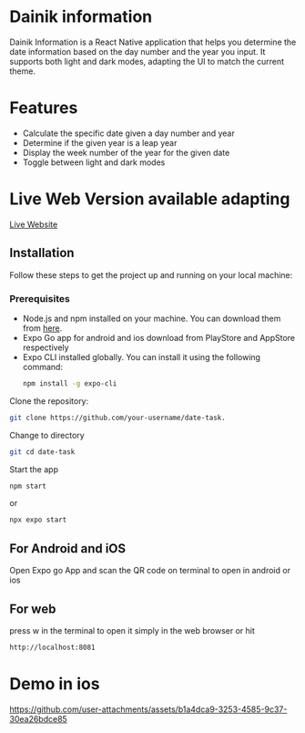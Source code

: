 
# Dainik information

Dainik Information is a React Native application that helps you determine the date information based on the day number and the year you input. It supports both light and dark modes, adapting the UI to match the current theme.

# Features
- Calculate the specific date given a day number and year
- Determine if the given year is a leap year
- Display the week number of the year for the given date
- Toggle between light and dark modes

# Live Web Version available adapting
[Live Website](https://dainikinformation.vercel.app)


## Installation

Follow these steps to get the project up and running on your local machine:

### Prerequisites

- Node.js and npm installed on your machine. You can download them from [here](https://nodejs.org/).
- Expo Go app for android and ios download from PlayStore and AppStore respectively
- Expo CLI installed globally. You can install it using the following command:
  ```sh
  npm install -g expo-cli
  ```

Clone the repository:
  ```sh
  git clone https://github.com/your-username/date-task.
  ```

  Change to directory

  ```sh
  git cd date-task
  ```

  Start the app

  ```sh
  npm start
  ```
  or
  ```sh
  npx expo start

  ```

## For Android and iOS
Open Expo go App and scan the QR code on terminal to open in android or ios

## For web

press w in the terminal to open it simply in the web browser or hit 

```sh
http://localhost:8081
```

# Demo in ios
https://github.com/user-attachments/assets/b1a4dca9-3253-4585-9c37-30ea26bdce85





    

